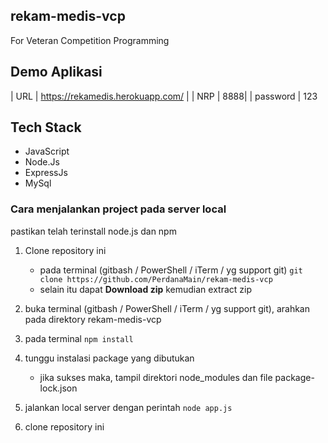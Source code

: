 ## rekam-medis-vcp

For Veteran Competition Programming

## Demo Aplikasi

| URL | https://rekamedis.herokuapp.com/ |
| NRP | 8888|
| password | 123

## Tech Stack

- JavaScript
- Node.Js
- ExpressJs
- MySql

### Cara menjalankan project pada server local

pastikan telah terinstall node.js dan npm

1. Clone repository ini

   - pada terminal (gitbash / PowerShell / iTerm / yg support git) `git clone https://github.com/PerdanaMain/rekam-medis-vcp`
   - selain itu dapat **Download zip** kemudian extract zip

2. buka terminal (gitbash / PowerShell / iTerm / yg support git), arahkan pada direktory rekam-medis-vcp
3. pada terminal `npm install`
4. tunggu instalasi package yang dibutukan

   - jika sukses maka, tampil direktori node_modules dan file package-lock.json

5. jalankan local server dengan perintah `node app.js`

6. clone repository ini
